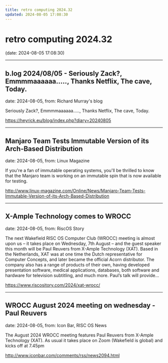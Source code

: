 ```yaml
---
title: retro computing 2024.32
updated: 2024-08-05 17:08:30
---
```


# retro computing 2024.32

(date: 2024-08-05 17:08:30)

---

## b.log 2024/08/05 - Seriously Zack?, Emmmmaaaaaa....., Thanks Netflix, The cave, Today.

date: 2024-08-05, from: Richard Murray's blog

Seriously Zack?, Emmmmaaaaaa....., Thanks Netflix, The cave, Today. 

<https://heyrick.eu/blog/index.php?diary=20240805>

---

## Manjaro Team Tests Immutable Version of its Arch-Based Distribution

date: 2024-08-05, from: Linux Magazine

<p>If you're a fan of immutable operating systems, you'll be thrilled to know that the Manjaro team is working on an immutable spin that is now available for testing.</p> 

<http://www.linux-magazine.com/Online/News/Manjaro-Team-Tests-Immutable-Version-of-its-Arch-Based-Distribution>

---

## X-Ample Technology comes to WROCC

date: 2024-08-05, from: RiscOS Story

The next Wakefield RISC OS Computer Club (WROCC) meeting is almost upon us &#8211; it takes place on Wednesday, 7th August &#8211; and the guest speaker this month will be Paul Reuvers from X-Ample Technology (XAT). Based in the Netherlands, XAT was at one time the Dutch representative for Computer Concepts, and later became the official Acorn distributor. The company also has a range of products of their own, having developed presentation software, medical applications, databases, both software and hardware for television subtitling, and much more. Paul&#8217;s talk will provide&#8230; 

<https://www.riscository.com/2024/xat-wrocc/>

---

## WROCC August 2024 meeting on wednesday - Paul Reuvers

date: 2024-08-05, from: Icon Bar, RISC OS News

The August 2024 WROCC meeting features Paul Reuvers from X-Ample Technology (XAT). As usual it takes place on Zoom (Wakefield is global) and kicks off at 7.45pm 

<http://www.iconbar.com/comments/rss/news2094.html>

